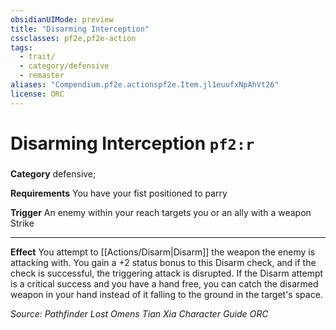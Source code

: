 ```yaml
---
obsidianUIMode: preview
title: "Disarming Interception"
cssclasses: pf2e,pf2e-action
tags:
  - trait/
  - category/defensive
  - remaster
aliases: "Compendium.pf2e.actionspf2e.Item.jl1euufxNpAhVt26"
license: ORC
---
```

# Disarming Interception `pf2:r`

### 

**Category** defensive; 




**Requirements** You have your fist positioned to parry

**Trigger** An enemy within your reach targets you or an ally with a weapon Strike

* * *

**Effect** You attempt to [[Actions/Disarm|Disarm]] the weapon the enemy is attacking with. You gain a +2 status bonus to this Disarm check, and if the check is successful, the triggering attack is disrupted. If the Disarm attempt is a critical success and you have a hand free, you can catch the disarmed weapon in your hand instead of it falling to the ground in the target's space.

*Source: Pathfinder Lost Omens Tian Xia Character Guide*
*ORC*